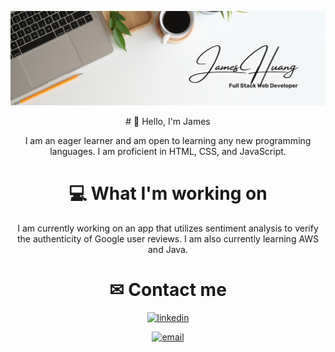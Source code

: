 ![header](https://github.com/JamesHuang0/JamesHuang0/blob/main/profile%20banner.png?raw=true)

<div align=center> # 👋 Hello, I'm James <div>  

I am an eager learner and am open to learning any new programming languages. I am proficient in HTML, CSS, and JavaScript. 

# 💻 What I'm working on 
I am currently working on an app that utilizes sentiment analysis to verify the authenticity of Google user reviews. I am also currently learning AWS and Java. 

# ✉ Contact me 

[![linkedin](https://img.shields.io/badge/linkedin-%230077B5.svg?&style=for-the-badge&logo=linkedin&logoColor=white)](https://www.linkedin.com/in/james-huang-b4088622a/)

[![email](https://img.shields.io/badge/gmail-%23D14836.svg?&style=for-the-badge&logo=gmail&logoColor=white)](mailto:jahuangtx@gmail.com)
